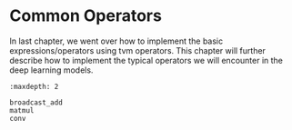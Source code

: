 # Common Operators

In last chapter, we went over how to implement the basic expressions/operators using tvm operators. This chapter will further describe how to implement the typical operators we will encounter in the deep learning models.

```toc
:maxdepth: 2

broadcast_add
matmul
conv
```
